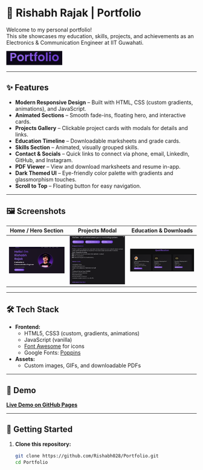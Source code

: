 # 🚀 Rishabh Rajak | Portfolio

Welcome to my personal portfolio!  
This site showcases my education, skills, projects, and achievements as an Electronics & Communication Engineer at IIT Guwahati.

![Portfolio Screenshot](Portfolio/portfolio.png)

---

## ✨ Features

- **Modern Responsive Design** – Built with HTML, CSS (custom gradients, animations), and JavaScript.
- **Animated Sections** – Smooth fade-ins, floating hero, and interactive cards.
- **Projects Gallery** – Clickable project cards with modals for details and links.
- **Education Timeline** – Downloadable marksheets and grade cards.
- **Skills Section** – Animated, visually grouped skills.
- **Contact & Socials** – Quick links to connect via phone, email, LinkedIn, GitHub, and Instagram.
- **PDF Viewer** – View and download marksheets and resume in-app.
- **Dark Themed UI** – Eye-friendly color palette with gradients and glassmorphism touches.
- **Scroll to Top** – Floating button for easy navigation.

---

## 🖼️ Screenshots

| Home / Hero Section | Projects Modal | Education & Downloads |
|---------------------|---------------|-----------------------|
| ![Hero](Portfolio/home.png) | ![Project](Portfolio/project.png) | ![Education](Portfolio/qualification.png) |

---

## 🛠️ Tech Stack

- **Frontend:**  
  - HTML5, CSS3 (custom, gradients, animations)
  - JavaScript (vanilla)
  - [Font Awesome](https://fontawesome.com/) for icons
  - Google Fonts: [Poppins](https://fonts.google.com/specimen/Poppins)
- **Assets:**  
  - Custom images, GIFs, and downloadable PDFs

---
## 🚀 Demo

[**Live Demo on GitHub Pages**](https://rishabh028.github.io/Portfolio.github.io/)  

---

## 🚦 Getting Started

1. **Clone this repository:**
   ```bash
   git clone https://github.com/Rishabh028/Portfolio.git
   cd Portfolio
